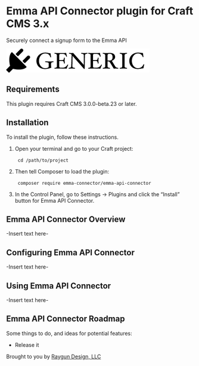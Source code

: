 # Emma API Connector plugin for Craft CMS 3.x

Securely connect a signup form to the Emma API

![Screenshot](resources/img/plugin-logo.png)

## Requirements

This plugin requires Craft CMS 3.0.0-beta.23 or later.

## Installation

To install the plugin, follow these instructions.

1. Open your terminal and go to your Craft project:

        cd /path/to/project

2. Then tell Composer to load the plugin:

        composer require emma-connector/emma-api-connector

3. In the Control Panel, go to Settings → Plugins and click the “Install” button for Emma API Connector.

## Emma API Connector Overview

-Insert text here-

## Configuring Emma API Connector

-Insert text here-

## Using Emma API Connector

-Insert text here-

## Emma API Connector Roadmap

Some things to do, and ideas for potential features:

* Release it

Brought to you by [Raygun Design, LLC](https://madebyraygun.com)
